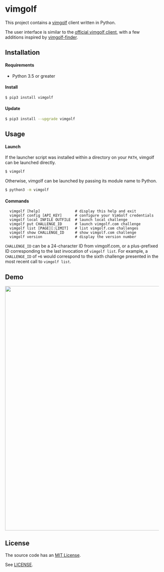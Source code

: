 vimgolf
=======

This project contains a [vimgolf](https://www.vimgolf.com/) client written in Python.

The user interface is similar to the [official vimgolf client](https://github.com/igrigorik/vimgolf),
with a few additions inspired by [vimgolf-finder](https://github.com/kciter/vimgolf-finder).

Installation
------------

#### Requirements

- Python 3.5 or greater

#### Install

```sh
$ pip3 install vimgolf
```

#### Update

```sh
$ pip3 install --upgrade vimgolf
```

Usage
-----

#### Launch

If the launcher script was installed within a directory on your `PATH`, vimgolf can be launched
directly.

```sh
$ vimgolf
```

Otherwise, vimgolf can be launched by passing its module name to Python.

```sh
$ python3 -m vimgolf
```

#### Commands

```text
  vimgolf [help]                # display this help and exit
  vimgolf config [API_KEY]      # configure your VimGolf credentials
  vimgolf local INFILE OUTFILE  # launch local challenge
  vimgolf put CHALLENGE_ID      # launch vimgolf.com challenge
  vimgolf list [PAGE][:LIMIT]   # list vimgolf.com challenges
  vimgolf show CHALLENGE_ID     # show vimgolf.com challenge
  vimgolf version               # display the version number
```

`CHALLENGE_ID` can be a 24-character ID from vimgolf.com, or a plus-prefixed ID corresponding to the
last invocation of `vimgolf list`. For example, a `CHALLENGE_ID` of `+6` would correspond to the
sixth challenge presented in the most recent call to `vimgolf list`.

Demo
----

<img src="https://github.com/dstein64/vimgolf/blob/master/screencast.gif?raw=true" width="800"/>

License
-------

The source code has an [MIT License](https://en.wikipedia.org/wiki/MIT_License).

See [LICENSE](https://github.com/dstein64/vimgolf/blob/master/LICENSE).
